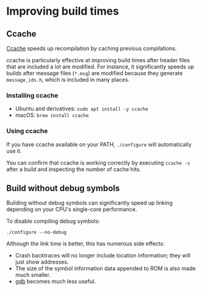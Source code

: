 # Improving build times

## Ccache

[Ccache][ccache] speeds up recompilation by caching previous compilations.

ccache is particularly effective at improving build times after header files that are included a lot are modified. For instance, it significantly speeds up builds after message files (`*.msg`) are modified because they generate `message_ids.h`, which is included in many places.

### Installing ccache

- Ubuntu and derivatives: `sudo apt install -y ccache`
- macOS: `brew install ccache`

### Using ccache

If you have ccache available on your PATH, `./configure` will automatically use it.

You can confirm that ccache is working correctly by executing `ccache -s` after a build and inspecting the number of cache hits.

## Build without debug symbols

Building without debug symbols can significantly speed up linking depending on your CPU's single-core performance.

To disable compiling debug symbols:

```
./configure --no-debug
```

Although the link time is better, this has numerous side effects:

- Crash backtraces will no longer include location information; they will just show addresses.
- The size of the symbol information data appended to ROM is also made much smaller.
- [gdb](gdb.md) becomes much less useful.

[ccache]: https://ccache.dev/
